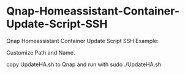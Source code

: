 # Qnap-Homeassistant-Container-Update-Script-SSH
Qnap Homeassistant Container Update Script SSH
Example:

Customize Path and Name.

copy UpdateHA.sh to Qnap 
and run with
sudo ./UpdateHA.sh
